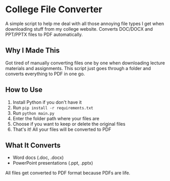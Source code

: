 # College File Converter

A simple script to help me deal with all those annoying file types I get when downloading stuff from my college website. Converts DOC/DOCX and PPT/PPTX files to PDF automatically.

## Why I Made This
Got tired of manually converting files one by one when downloading lecture materials and assignments. This script just goes through a folder and converts everything to PDF in one go.

## How to Use
1. Install Python if you don't have it
2. Run `pip install -r requirements.txt`
3. Run `python main.py`
4. Enter the folder path where your files are
5. Choose if you want to keep or delete the original files
6. That's it! All your files will be converted to PDF

## What It Converts
- Word docs (.doc, .docx)
- PowerPoint presentations (.ppt, .pptx)

All files get converted to PDF format because PDFs are life.